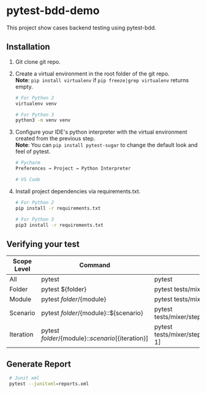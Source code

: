 # pytest-bdd-demo
This project show cases backend testing using pytest-bdd.

## Installation
1. Git clone git repo.

2. Create a virtual environment in the root folder of the git repo.<br/>
**Note**: ```pip install virtualenv``` if ```pip freeze|grep virtualenv``` returns empty.
    ```sh
    # For Python 2
    virtualenv venv
   
    # For Python 3
    python3 -m venv venv
    ```
3. Configure your IDE's python interpreter with the virtual environment created from the previous step.<br/>
**Note**: You can ```pip install pytest-sugar``` to change the default look and feel of pytest.  
   ```sh
   # Pycharm
   Preferences → Project → Python Interpreter
   
   # VS Code
   ```
5. Install project dependencies via requirements.txt.
    ```sh
    # For Python 2
    pip install -r requirements.txt
   
    # For Python 3
    pip3 install -r requirements.txt
    ```
## Verifying your test
| Scope Level | Command                                               | Example                                                      |
|-------------|-------------------------------------------------------|--------------------------------------------------------------|
| All         | pytest                                                | pytest                                                       |
| Folder      | pytest ${folder}                                      | pytest tests/mixer/step_defs/                                |
| Module      | pytest ${folder}/${module}                            | pytest tests/mixer/step_defs/test_ab_testing.py              |
| Scenario    | pytest ${folder}/${module}::${scenario}               | pytest tests/mixer/step_defs/test_ab_testing.py::test_1      |
| Iteration   | pytest ${folder}/${module}::${scenario}[${iteration}] | pytest tests/mixer/step_defs/test_ab_testing.py::test_1[i-1] |

## Generate Report
   ```sh
    # Junit xml
    pytest --junitxml=reports.xml
   ```
